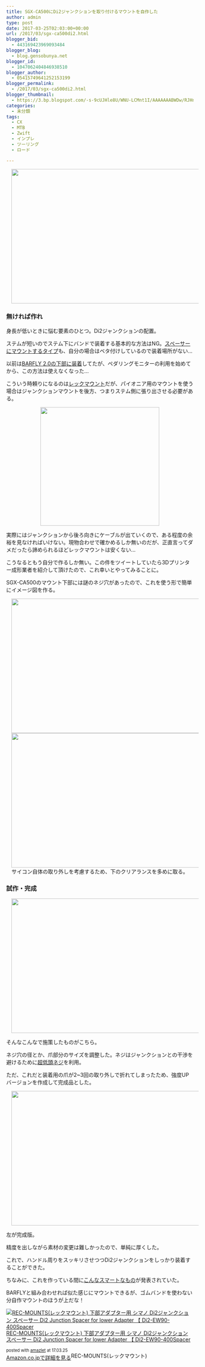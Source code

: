 ```yaml
---
title: SGX-CA500にDi2ジャンクションを取り付けるマウントを自作した
author: admin
type: post
date: 2017-03-25T02:03:00+00:00
url: /2017/03/sgx-ca500di2.html
blogger_bid:
  - 443169423969093484
blogger_blog:
  - blog.gensobunya.net
blogger_id:
  - 1047062404846938510
blogger_author:
  - 05415749641252153199
blogger_permalink:
  - /2017/03/sgx-ca500di2.html
blogger_thumbnail:
  - https://3.bp.blogspot.com/-s-9cUJHle8U/WNU-LCMnt1I/AAAAAAABWDw/RJHnObgOEssUsIR9L6ngXCujq5z88WthQCKgB/s640/DSC_0666.jpg
categories:
  - 未分類
tags:
  - CX
  - MTB
  - Zwift
  - インプレ
  - ツーリング
  - ロード

---
```

<div class="separator" style="clear: both; text-align: center;">
</div>

<div class="separator" style="clear: both; text-align: center;">
  <a href="https://3.bp.blogspot.com/-s-9cUJHle8U/WNU-LCMnt1I/AAAAAAABWDw/RJHnObgOEssUsIR9L6ngXCujq5z88WthQCKgB/s1600/DSC_0666.jpg" imageanchor="1" style="margin-left: 1em; margin-right: 1em;"><img border="0" height="362" src="https://blog.gensobunya.net/wp-content/uploads/2017/03/DSC_0666.jpg" width="640" /></a>
</div>



### 無ければ作れ

身長が低いときに悩む要素のひとつ。Di2ジャンクションの配置。
  
ステムが短いのでステム下にバンドで装着する基本的な方法はNG。<a href="http://amzn.to/2o3eCzL" target="_blank">スペーサーにマウントするタイプ</a>も、自分の場合はベタ付けしているので装着場所がない…

以前は<a href="https://blog.gensobunya.net/2013/11/bar-fly20.html" target="_blank">BARFLY 2.0の下部に装着</a>してたが、ペダリングモニターの利用を始めてから、この方法は使えなくなった…

こういう時頼りになるのは<a href="http://amzn.to/2ogb3pi" target="_blank">レックマウント</a>だが、パイオニア用のマウントを使う場合はジャンクションマウントを後方、つまりステム側に張り出させる必要がある。

<div class="separator" style="clear: both; text-align: center;">
  <a href="https://4.bp.blogspot.com/-Pkj2flBKjQc/WNZJWQnk_fI/AAAAAAABWHM/Ie7xKHz5cT020B2zFEKXyLnAOBUaPAf5ACLcB/s1600/%25E3%2582%25AD%25E3%2583%25A3%25E3%2583%2597%25E3%2583%2581%25E3%2583%25A3.PNG" imageanchor="1" style="margin-left: 1em; margin-right: 1em;"><img border="0" height="319" src="https://blog.gensobunya.net/wp-content/uploads/2017/03/E382ADE383A3E38397E38381E383A3.png" width="320" /></a>
</div>

実際にはジャンクションから後ろ向きにケーブルが出ていくので、ある程度の余裕を見なければいけない。現物合わせで確かめるしか無いのだが、正直言ってダメだったら諦められるほどレックマウントは安くない…

こうなるともう自分で作るしか無い。この件をツイートしていたら3Dプリンター成形業者を紹介して頂けたので、これ幸いとやってみることに。
  
SGX-CA500のマウント下部には謎のネジ穴があったので、これを使う形で簡単にイメージ図を作る。

<div class="separator" style="clear: both; text-align: center;">
  <a href="https://4.bp.blogspot.com/-x49g7pKs3uU/WNZKjzcX0NI/AAAAAAABWHY/gL9s5Y_mhTMJSlz1htRIA37wZ9ixv7i1QCKgB/s1600/DSC_0533.jpg" imageanchor="1" style="margin-left: 1em; margin-right: 1em;"><img border="0" height="362" src="https://blog.gensobunya.net/wp-content/uploads/2017/03/DSC_0533.jpg" width="640" /></a>
</div>



<div class="separator" style="clear: both; text-align: center;">
  <a href="https://1.bp.blogspot.com/-k_7biDJxPJA/WNZK8IAdlOI/AAAAAAABWHw/GbnOEFnH7kAg8bBjdKXLdvoaVC0DWa46QCLcB/s1600/DSC_0531.jpg" imageanchor="1" style="margin-left: 1em; margin-right: 1em;"><img border="0" height="362" src="https://blog.gensobunya.net/wp-content/uploads/2017/03/DSC_0531.jpg" width="640" /></a>
</div>



<div class="separator" style="clear: both; text-align: center;">
  サイコン自体の取り外しを考慮するため、下のクリアランスを多めに取る。
</div>

### 試作・完成

<div class="separator" style="clear: both; text-align: center;">
  <a href="https://3.bp.blogspot.com/-1-FllZEI_Yw/WNZLWuRTpWI/AAAAAAABWH8/g3OZ4EBQsTcFYH5Fyb9A_m3Y6hpclznGQCKgB/s1600/DSC_0650.jpg" imageanchor="1" style="margin-left: 1em; margin-right: 1em;"><img border="0" height="362" src="https://blog.gensobunya.net/wp-content/uploads/2017/03/DSC_0650.jpg" width="640" /></a>
</div>

そんなこんなで施策したものがこちら。
  

  
ネジ穴の径とか、爪部分のサイズを調整した。ネジはジャンクションとの干渉を避けるために<a href="http://amzn.to/2nmMU2A" target="_blank">超低頭ネジ</a>を利用。

ただ、これだと装着用の爪が2~3回の取り外しで折れてしまったため、強度UPバージョンを作成して完成品とした。

<div class="separator" style="clear: both; text-align: center;">
  <a href="https://4.bp.blogspot.com/-Ktia8aU3doc/WNZMBw1t7PI/AAAAAAABWIE/oiPtt6uGWm4pHCB-cDxJVF2Oui4CeFy0ACKgB/s1600/DSC_0852.jpg" imageanchor="1" style="margin-left: 1em; margin-right: 1em;"><img border="0" height="362" src="https://blog.gensobunya.net/wp-content/uploads/2017/03/DSC_0852.jpg" width="640" /></a>
</div>

左が完成版。
  

  
精度を出しながら素材の変更は難しかったので、単純に厚くした。

これで、ハンドル周りをスッキリさせつつDi2ジャンクションをしっかり装着することができた。
  

  
ちなみに、これを作っている間に<a href="https://speedfil.com/accessories/pioneer-adapter-kit#1456026403398-87c3bace-faa6" target="_blank">こんなスマートなもの</a>が発表されていた。

BARFLYと組み合わせれば似た感じにマウントできるが、ゴムバンドを使わない分自作マウントのほうが上だな！

<div class="amazlet-box" style="margin-bottom:0px;">
  <div class="amazlet-image" style="float:left;margin:0px 12px 1px 0px;">
    <a href="http://www.amazon.co.jp/exec/obidos/ASIN/B01B0D7FBC/gensobunya-22/ref=nosim/" name="amazletlink" target="_blank"><img src="https://images-fe.ssl-images-amazon.com/images/I/31QlI0JP8qL._SL160_.jpg" alt="REC-MOUNTS(レックマウント) 下部アダプター用 シマノ Di2ジャンクション スペーサー Di2 Junction Spacer for lower Adapter 【 Di2-EW90-400Spacer" style="border: none;" /></a>
  </div>
  
  <div class="amazlet-info" style="line-height:120%; margin-bottom: 10px">
    <div class="amazlet-name" style="margin-bottom:10px;line-height:120%">
<a href="http://www.amazon.co.jp/exec/obidos/ASIN/B01B0D7FBC/gensobunya-22/ref=nosim/" name="amazletlink" target="_blank">REC-MOUNTS(レックマウント) 下部アダプター用 シマノ Di2ジャンクション スペーサー Di2 Junction Spacer for lower Adapter 【 Di2-EW90-400Spacer</a></p> 

<div class="amazlet-powered-date" style="font-size:80%;margin-top:5px;line-height:120%">
  posted with <a href="http://www.amazlet.com/" title="amazlet" target="_blank">amazlet</a> at 17.03.25
</div>

    
<div class="amazlet-detail">
REC-MOUNTS(レックマウント)

    
<div class="amazlet-sub-info" style="float: left;">
<div class="amazlet-link" style="margin-top: 5px">
  <a href="http://www.amazon.co.jp/exec/obidos/ASIN/B01B0D7FBC/gensobunya-22/ref=nosim/" name="amazletlink" target="_blank">Amazon.co.jpで詳細を見る</a>
</div>

  </div>
  
  <div class="amazlet-footer" style="clear: left">
  </div>
</div>